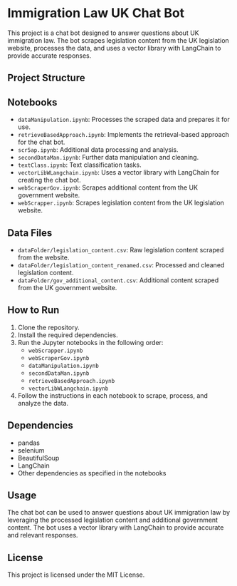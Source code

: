 # Immigration Law UK Chat Bot

This project is a chat bot designed to answer questions about UK immigration law. The bot scrapes legislation content from the UK legislation website, processes the data, and uses a vector library with LangChain to provide accurate responses.

## Project Structure

## Notebooks

- `dataManipulation.ipynb`: Processes the scraped data and prepares it for use.
- `retrieveBasedApproach.ipynb`: Implements the retrieval-based approach for the chat bot.
- `scr5ap.ipynb`: Additional data processing and analysis.
- `secondDataMan.ipynb`: Further data manipulation and cleaning.
- `textClass.ipynb`: Text classification tasks.
- `vectorLibWLangchain.ipynb`: Uses a vector library with LangChain for creating the chat bot.
- `webScraperGov.ipynb`: Scrapes additional content from the UK government website.
- `webScrapper.ipynb`: Scrapes legislation content from the UK legislation website.

## Data Files

- `dataFolder/legislation_content.csv`: Raw legislation content scraped from the website.
- `dataFolder/legislation_content_renamed.csv`: Processed and cleaned legislation content.
- `dataFolder/gov_additional_content.csv`: Additional content scraped from the UK government website.

## How to Run

1. Clone the repository.
2. Install the required dependencies.
3. Run the Jupyter notebooks in the following order:
   - `webScrapper.ipynb`
   - `webScraperGov.ipynb`
   - `dataManipulation.ipynb`
   - `secondDataMan.ipynb`
   - `retrieveBasedApproach.ipynb`
   - `vectorLibWLangchain.ipynb`
4. Follow the instructions in each notebook to scrape, process, and analyze the data.

## Dependencies

- pandas
- selenium
- BeautifulSoup
- LangChain
- Other dependencies as specified in the notebooks

## Usage

The chat bot can be used to answer questions about UK immigration law by leveraging the processed legislation content and additional government content. The bot uses a vector library with LangChain to provide accurate and relevant responses.

## License

This project is licensed under the MIT License.
